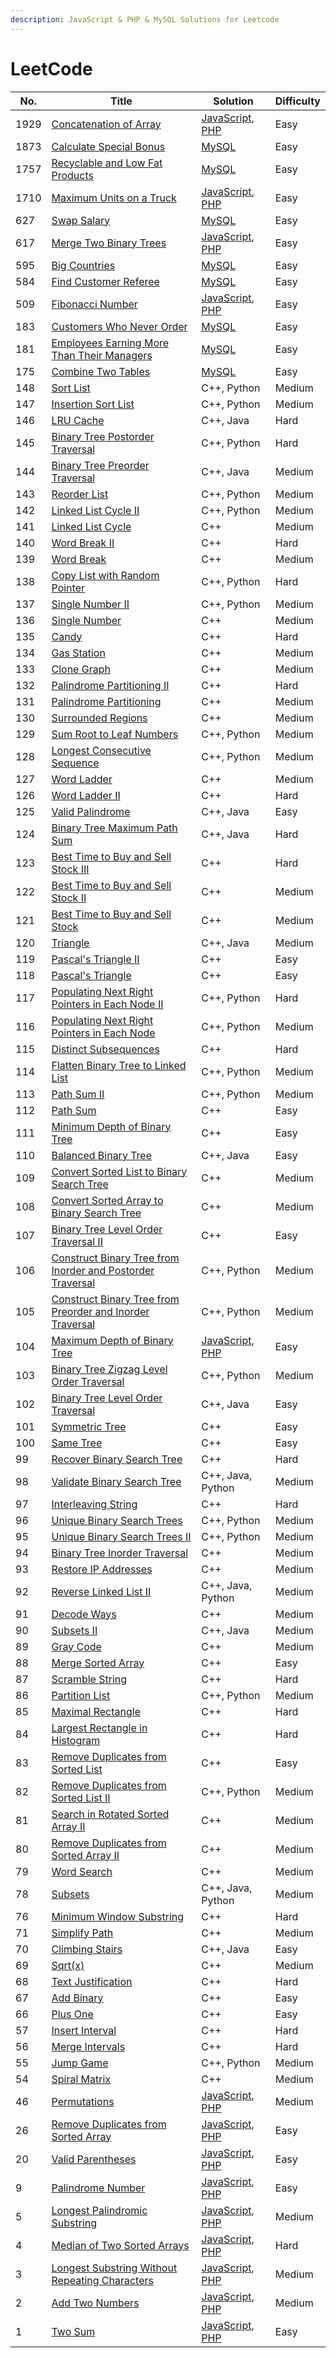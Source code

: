 ```yaml
---
description: JavaScript & PHP & MySQL Solutions for Leetcode
---
```


# LeetCode

| No.  | Title                                                                                                                                                   | Solution                                                                                                                                                                  | Difficulty |
| ---- | ------------------------------------------------------------------------------------------------------------------------------------------------------- | ------------------------------------------------------------------------------------------------------------------------------------------------------------------------- | ---------- |
| 1929 | [Concatenation of Array](problems/1929.-concatenation-of-array.md)                                                                                      | [JavaScript](problems/1929.-concatenation-of-array.md#javascript), [PHP](problems/1929.-concatenation-of-array.md#javascript-1)                                           | Easy       |
| 1873 | [Calculate Special Bonus](problems/1873.-calculate-special-bonus.md)                                                                                    | [MySQL](problems/1873.-calculate-special-bonus.md#javascript)                                                                                                             | Easy       |
| 1757 | [Recyclable and Low Fat Products](problems/1757.-recyclable-and-low-fat-products.md)                                                                    | [MySQL](problems/1757.-recyclable-and-low-fat-products.md#javascript)                                                                                                     | Easy       |
| 1710 | [Maximum Units on a Truck](problems/1710.-maximum-units-on-a-truck.md)                                                                                  | [JavaScript](problems/1710.-maximum-units-on-a-truck.md#javascript), [PHP](problems/1710.-maximum-units-on-a-truck.md#javascript-1)                                       | Easy       |
| 627  | [Swap Salary](problems/627.-swap-salary.md)                                                                                                             | [MySQL](problems/627.-swap-salary.md#javascript)                                                                                                                          | Easy       |
| 617  | [Merge Two Binary Trees](problems/617.-merge-two-binary-trees.md)                                                                                       | [JavaScript](problems/617.-merge-two-binary-trees.md#javascript), [PHP](problems/617.-merge-two-binary-trees.md#javascript-1)                                             | Easy       |
| 595  | [Big Countries](problems/595.-big-countries.md)                                                                                                         | [MySQL](problems/595.-big-countries.md#javascript)                                                                                                                        | Easy       |
| 584  | [Find Customer Referee](problems/584.-find-customer-referee.md)                                                                                         | [MySQL](problems/584.-find-customer-referee.md#javascript)                                                                                                                | Easy       |
| 509  | [Fibonacci Number](problems/509.-fibonacci-number.md)                                                                                                   | [JavaScript](problems/509.-fibonacci-number.md#javascript), [PHP](problems/509.-fibonacci-number.md#javascript-1)                                                         | Easy       |
| 183  | [Customers Who Never Order](problems/183.-customers-who-never-order.md)                                                                                 | [MySQL](problems/183.-customers-who-never-order.md#javascript)                                                                                                            | Easy       |
| 181  | [Employees Earning More Than Their Managers](problems/181.-employees-earning-more-than-their-managers.md)                                               | [MySQL](problems/181.-employees-earning-more-than-their-managers.md#javascript)                                                                                           | Easy       |
| 175  | [Combine Two Tables](problems/175.-combine-two-tables.md)                                                                                               | [MySQL](problems/175.-combine-two-tables.md#javascript)                                                                                                                   | Easy       |
| 148  | [Sort List](https://leetcode.com/problems/sort-list/)                                                                                                   | C++, Python                                                                                                                                                               | Medium     |
| 147  | [Insertion Sort List](https://leetcode.com/problems/insertion-sort-list/)                                                                               | C++, Python                                                                                                                                                               | Medium     |
| 146  | [LRU Cache](https://leetcode.com/problems/lru-cache/)                                                                                                   | C++, Java                                                                                                                                                                 | Hard       |
| 145  | [Binary Tree Postorder Traversal](https://leetcode.com/problems/binary-tree-postorder-traversal/)                                                       | C++, Python                                                                                                                                                               | Hard       |
| 144  | [Binary Tree Preorder Traversal](https://leetcode.com/problems/binary-tree-preorder-traversal/)                                                         | C++, Java                                                                                                                                                                 | Medium     |
| 143  | [Reorder List](https://leetcode.com/problems/reorder-list/)                                                                                             | C++, Python                                                                                                                                                               | Medium     |
| 142  | [Linked List Cycle II](https://leetcode.com/problems/linked-list-cycle-ii/)                                                                             | C++, Python                                                                                                                                                               | Medium     |
| 141  | [Linked List Cycle](https://leetcode.com/problems/linked-list-cycle/)                                                                                   | C++                                                                                                                                                                       | Medium     |
| 140  | [Word Break II](https://leetcode.com/problems/word-break-ii/)                                                                                           | C++                                                                                                                                                                       | Hard       |
| 139  | [Word Break](https://leetcode.com/problems/word-break/)                                                                                                 | C++                                                                                                                                                                       | Medium     |
| 138  | [Copy List with Random Pointer](https://leetcode.com/problems/copy-list-with-random-pointer/)                                                           | C++, Python                                                                                                                                                               | Hard       |
| 137  | [Single Number II](https://leetcode.com/problems/single-number-ii/)                                                                                     | C++, Python                                                                                                                                                               | Medium     |
| 136  | [Single Number](https://leetcode.com/problems/single-number/)                                                                                           | C++                                                                                                                                                                       | Medium     |
| 135  | [Candy](https://leetcode.com/problems/candy/)                                                                                                           | C++                                                                                                                                                                       | Hard       |
| 134  | [Gas Station](https://leetcode.com/problems/gas-station/)                                                                                               | C++                                                                                                                                                                       | Medium     |
| 133  | [Clone Graph](https://leetcode.com/problems/clone-graph/)                                                                                               | C++                                                                                                                                                                       | Medium     |
| 132  | [Palindrome Partitioning II](https://leetcode.com/problems/palindrome-partitioning-ii/)                                                                 | C++                                                                                                                                                                       | Hard       |
| 131  | [Palindrome Partitioning](https://leetcode.com/problems/palindrome-partitioning/)                                                                       | C++                                                                                                                                                                       | Medium     |
| 130  | [Surrounded Regions](https://leetcode.com/problems/surrounded-regions/)                                                                                 | C++                                                                                                                                                                       | Medium     |
| 129  | [Sum Root to Leaf Numbers](https://leetcode.com/problems/sum-root-to-leaf-numbers/)                                                                     | C++, Python                                                                                                                                                               | Medium     |
| 128  | [Longest Consecutive Sequence](https://leetcode.com/problems/longest-consecutive-sequence/)                                                             | C++, Python                                                                                                                                                               | Medium     |
| 127  | [Word Ladder](https://leetcode.com/problems/word-ladder/)                                                                                               | C++                                                                                                                                                                       | Medium     |
| 126  | [Word Ladder II](https://leetcode.com/problems/word-ladder-ii/)                                                                                         | C++                                                                                                                                                                       | Hard       |
| 125  | [Valid Palindrome](https://leetcode.com/problems/valid-palindrome/)                                                                                     | C++, Java                                                                                                                                                                 | Easy       |
| 124  | [Binary Tree Maximum Path Sum](https://leetcode.com/problems/binary-tree-maximum-path-sum/)                                                             | C++, Java                                                                                                                                                                 | Hard       |
| 123  | [Best Time to Buy and Sell Stock III](https://leetcode.com/problems/best-time-to-buy-and-sell-stock-iii/)                                               | C++                                                                                                                                                                       | Hard       |
| 122  | [Best Time to Buy and Sell Stock II](https://leetcode.com/problems/best-time-to-buy-and-sell-stock-ii/)                                                 | C++                                                                                                                                                                       | Medium     |
| 121  | [Best Time to Buy and Sell Stock](https://leetcode.com/problems/best-time-to-buy-and-sell-stock/)                                                       | C++                                                                                                                                                                       | Medium     |
| 120  | [Triangle](https://leetcode.com/problems/triangle/)                                                                                                     | C++, Java                                                                                                                                                                 | Medium     |
| 119  | [Pascal's Triangle II](https://leetcode.com/problems/pascals-triangle-ii/)                                                                              | C++                                                                                                                                                                       | Easy       |
| 118  | [Pascal's Triangle](https://leetcode.com/problems/pascals-triangle/)                                                                                    | C++                                                                                                                                                                       | Easy       |
| 117  | [Populating Next Right Pointers in Each Node II](https://leetcode.com/problems/populating-next-right-pointers-in-each-node-ii/)                         | C++, Python                                                                                                                                                               | Hard       |
| 116  | [Populating Next Right Pointers in Each Node](https://leetcode.com/problems/populating-next-right-pointers-in-each-node/)                               | C++, Python                                                                                                                                                               | Medium     |
| 115  | [Distinct Subsequences](https://leetcode.com/problems/distinct-subsequences/)                                                                           | C++                                                                                                                                                                       | Hard       |
| 114  | [Flatten Binary Tree to Linked List](https://leetcode.com/problems/flatten-binary-tree-to-linked-list/)                                                 | C++, Python                                                                                                                                                               | Medium     |
| 113  | [Path Sum II](https://leetcode.com/problems/path-sum-ii/)                                                                                               | C++, Python                                                                                                                                                               | Medium     |
| 112  | [Path Sum](https://leetcode.com/problems/path-sum/)                                                                                                     | C++                                                                                                                                                                       | Easy       |
| 111  | [Minimum Depth of Binary Tree](https://leetcode.com/problems/minimum-depth-of-binary-tree/)                                                             | C++                                                                                                                                                                       | Easy       |
| 110  | [Balanced Binary Tree](https://leetcode.com/problems/balanced-binary-tree/)                                                                             | C++, Java                                                                                                                                                                 | Easy       |
| 109  | [Convert Sorted List to Binary Search Tree](https://leetcode.com/problems/convert-sorted-list-to-binary-search-tree/)                                   | C++                                                                                                                                                                       | Medium     |
| 108  | [Convert Sorted Array to Binary Search Tree](https://leetcode.com/problems/convert-sorted-array-to-binary-search-tree/)                                 | C++                                                                                                                                                                       | Medium     |
| 107  | [Binary Tree Level Order Traversal II](https://leetcode.com/problems/binary-tree-level-order-traversal-ii/)                                             | C++                                                                                                                                                                       | Easy       |
| 106  | [Construct Binary Tree from Inorder and Postorder Traversal](https://leetcode.com/problems/construct-binary-tree-from-inorder-and-postorder-traversal/) | C++, Python                                                                                                                                                               | Medium     |
| 105  | [Construct Binary Tree from Preorder and Inorder Traversal](https://leetcode.com/problems/construct-binary-tree-from-preorder-and-inorder-traversal/)   | C++, Python                                                                                                                                                               | Medium     |
| 104  | [Maximum Depth of Binary Tree](problems/104.-maximum-depth-of-binary-tree.md)                                                                           | [JavaScript](problems/104.-maximum-depth-of-binary-tree.md#javascript), [PHP](problems/104.-maximum-depth-of-binary-tree.md#javascript-1)                                 | Easy       |
| 103  | [Binary Tree Zigzag Level Order Traversal](https://leetcode.com/problems/binary-tree-zigzag-level-order-traversal/)                                     | C++, Python                                                                                                                                                               | Medium     |
| 102  | [Binary Tree Level Order Traversal](https://leetcode.com/problems/binary-tree-level-order-traversal/)                                                   | C++, Java                                                                                                                                                                 | Easy       |
| 101  | [Symmetric Tree](https://leetcode.com/problems/symmetric-tree/)                                                                                         | C++                                                                                                                                                                       | Easy       |
| 100  | [Same Tree](https://leetcode.com/problems/same-tree/)                                                                                                   | C++                                                                                                                                                                       | Easy       |
| 99   | [Recover Binary Search Tree](https://leetcode.com/problems/recover-binary-search-tree/)                                                                 | C++                                                                                                                                                                       | Hard       |
| 98   | [Validate Binary Search Tree](https://leetcode.com/problems/validate-binary-search-tree/)                                                               | C++, Java, Python                                                                                                                                                         | Medium     |
| 97   | [Interleaving String](https://leetcode.com/problems/interleaving-string/)                                                                               | C++                                                                                                                                                                       | Hard       |
| 96   | [Unique Binary Search Trees](https://leetcode.com/problems/unique-binary-search-trees/)                                                                 | C++, Python                                                                                                                                                               | Medium     |
| 95   | [Unique Binary Search Trees II](https://leetcode.com/problems/unique-binary-search-trees-ii/)                                                           | C++, Python                                                                                                                                                               | Medium     |
| 94   | [Binary Tree Inorder Traversal](https://leetcode.com/problems/binary-tree-inorder-traversal/)                                                           | C++                                                                                                                                                                       | Medium     |
| 93   | [Restore IP Addresses](https://leetcode.com/problems/restore-ip-addresses/)                                                                             | C++                                                                                                                                                                       | Medium     |
| 92   | [Reverse Linked List II](https://leetcode.com/problems/reverse-linked-list-ii/)                                                                         | C++, Java, Python                                                                                                                                                         | Medium     |
| 91   | [Decode Ways](https://leetcode.com/problems/decode-ways/)                                                                                               | C++                                                                                                                                                                       | Medium     |
| 90   | [Subsets II](https://leetcode.com/problems/subsets-ii/)                                                                                                 | C++, Java                                                                                                                                                                 | Medium     |
| 89   | [Gray Code](https://leetcode.com/problems/gray-code/)                                                                                                   | C++                                                                                                                                                                       | Medium     |
| 88   | [Merge Sorted Array](https://leetcode.com/problems/merge-sorted-array/)                                                                                 | C++                                                                                                                                                                       | Easy       |
| 87   | [Scramble String](https://leetcode.com/problems/scramble-string/)                                                                                       | C++                                                                                                                                                                       | Hard       |
| 86   | [Partition List](https://leetcode.com/problems/partition-list/)                                                                                         | C++, Python                                                                                                                                                               | Medium     |
| 85   | [Maximal Rectangle](https://leetcode.com/problems/maximal-rectangle/)                                                                                   | C++                                                                                                                                                                       | Hard       |
| 84   | [Largest Rectangle in Histogram](https://leetcode.com/problems/largest-rectangle-in-histogram/)                                                         | C++                                                                                                                                                                       | Hard       |
| 83   | [Remove Duplicates from Sorted List](https://leetcode.com/problems/remove-duplicates-from-sorted-list/)                                                 | C++                                                                                                                                                                       | Easy       |
| 82   | [Remove Duplicates from Sorted List II](https://leetcode.com/problems/remove-duplicates-from-sorted-list-ii/)                                           | C++, Python                                                                                                                                                               | Medium     |
| 81   | [Search in Rotated Sorted Array II](https://leetcode.com/problems/search-in-rotated-sorted-array-ii/)                                                   | C++                                                                                                                                                                       | Medium     |
| 80   | [Remove Duplicates from Sorted Array II](https://leetcode.com/problems/remove-duplicates-from-sorted-array-ii/)                                         | C++                                                                                                                                                                       | Medium     |
| 79   | [Word Search](https://leetcode.com/problems/word-search/)                                                                                               | C++                                                                                                                                                                       | Medium     |
| 78   | [Subsets](https://leetcode.com/problems/subsets/)                                                                                                       | C++, Java, Python                                                                                                                                                         | Medium     |
| 76   | [Minimum Window Substring](https://leetcode.com/problems/minimum-window-substring/)                                                                     | C++                                                                                                                                                                       | Hard       |
| 71   | [Simplify Path](https://leetcode.com/problems/simplify-path/)                                                                                           | C++                                                                                                                                                                       | Medium     |
| 70   | [Climbing Stairs](https://leetcode.com/problems/climbing-stairs/)                                                                                       | C++, Java                                                                                                                                                                 | Easy       |
| 69   | [Sqrt(x)](https://leetcode.com/problems/sqrtx/)                                                                                                         | C++                                                                                                                                                                       | Medium     |
| 68   | [Text Justification](https://leetcode.com/problems/text-justification/)                                                                                 | C++                                                                                                                                                                       | Hard       |
| 67   | [Add Binary](https://leetcode.com/problems/add-binary/)                                                                                                 | C++                                                                                                                                                                       | Easy       |
| 66   | [Plus One](https://leetcode.com/problems/plus-one/)                                                                                                     | C++                                                                                                                                                                       | Easy       |
| 57   | [Insert Interval](https://leetcode.com/problems/insert-interval/)                                                                                       | C++                                                                                                                                                                       | Hard       |
| 56   | [Merge Intervals](https://leetcode.com/problems/merge-intervals/)                                                                                       | C++                                                                                                                                                                       | Hard       |
| 55   | [Jump Game](https://leetcode.com/problems/jump-game/)                                                                                                   | C++, Python                                                                                                                                                               | Medium     |
| 54   | [Spiral Matrix](https://leetcode.com/problems/spiral-matrix/)                                                                                           | C++                                                                                                                                                                       | Medium     |
| 46   | [Permutations](problems/46.-permutations.md)                                                                                                            | [JavaScript](problems/46.-permutations.md#javascript), [PHP](problems/46.-permutations.md#javascript-1)                                                                   | Medium     |
| 26   | [Remove Duplicates from Sorted Array](problems/26.-remove-duplicates-from-sorted-array.md)                                                              | [JavaScript](problems/26.-remove-duplicates-from-sorted-array.md#javascript), [PHP](problems/26.-remove-duplicates-from-sorted-array.md#javascript-1)                     | Easy       |
| 20   | [Valid Parentheses](problems/20.-valid-parentheses.md)                                                                                                  | [JavaScript](problems/20.-valid-parentheses.md#javascript), [PHP](problems/20.-valid-parentheses.md#javascript-1)                                                         | Easy       |
| 9    | [Palindrome Number](problems/9.-palindrome-number.md)                                                                                                   | [JavaScript](problems/9.-palindrome-number.md#javascript), [PHP](problems/9.-palindrome-number.md#javascript-1)                                                           | Easy       |
| 5    | [Longest Palindromic Substring](problems/5.-longest-palindromic-substring.md)                                                                           | [JavaScript](problems/5.-longest-palindromic-substring.md#javascript), [PHP](problems/5.-longest-palindromic-substring.md#javascript-1)                                   | Medium     |
| 4    | [Median of Two Sorted Arrays](problems/4.-median-of-two-sorted-arrays.md)                                                                               | [JavaScript](problems/4.-median-of-two-sorted-arrays.md#javascript), [PHP](problems/4.-median-of-two-sorted-arrays.md#javascript-1)                                       | Hard       |
| 3    | [Longest Substring Without Repeating Characters](problems/3.-longest-substring-without-repeating-characters.md)                                         | [JavaScript](problems/3.-longest-substring-without-repeating-characters.md#javascript), [PHP](problems/3.-longest-substring-without-repeating-characters.md#javascript-1) | Medium     |
| 2    | [Add Two Numbers](problems/2.-add-two-numbers.md)                                                                                                       | [JavaScript](problems/2.-add-two-numbers.md#javascript), [PHP](problems/2.-add-two-numbers.md#javascript-1)                                                               | Medium     |
| 1    | [Two Sum](problems/1.-two-sum.md)                                                                                                                       | [JavaScript](problems/1.-two-sum.md#javascript), [PHP](problems/1.-two-sum.md#php)                                                                                        | Easy       |
